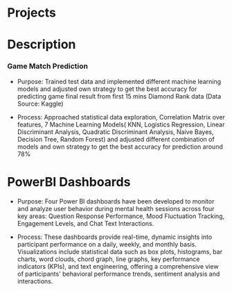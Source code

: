 # Projects

# Description

### Game Match Prediction
- Purpose: Trained test data and implemented different machine learning models and adjusted own strategy to get the best accuracy for predicting game final result from first 15 mins Diamond Rank data (Data Source: Kaggle)

- Process: Approached statistical data exploration, Correlation Matrix over features, 7 Machine Learning Models( KNN, Logistics Regression, Linear Discriminant Analysis, Quadratic Discriminant Analysis, Naive Bayes, Decision Tree, Random Forest) and adjusted different combination of models and own strategy to get the best accuracy for prediction around 78%


# PowerBI Dashboards

- Purpose: Four Power BI dashboards have been developed to monitor and analyze user behavior during mental health sessions across four key areas: Question Response Performance, Mood Fluctuation Tracking, Engagement Levels, and Chat Text Interactions. 
      
- Process: These dashboards provide real-time, dynamic insights into participant performance on a daily, weekly, and monthly basis. Visualizations include statistical data such as box plots, histograms, bar charts, word clouds, chord graph, line graphs, key performance indicators (KPIs), and text engineering, offering a comprehensive view of participants' behavioral performance trends, sentiment analysis and interactions.

